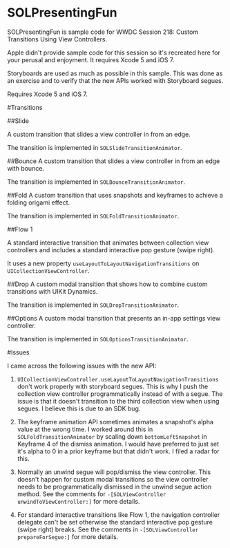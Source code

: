 SOLPresentingFun
================

SOLPresentingFun is sample code for WWDC Session 218: Custom Transitions Using View Controllers.

Apple didn't provide sample code for this session so it's recreated here for your perusal and enjoyment. It requires Xcode 5 and iOS 7.

Storyboards are used as much as possible in this sample. This was done as an exercise and to verify that the new APIs worked with Storyboard segues.

Requires Xcode 5 and iOS 7.

#Transitions

##Slide

A custom transition that slides a view controller in from an edge.

The transition is implemented in `SOLSlideTransitionAnimator`.

##Bounce
A custom transition that slides a view controller in from an edge with bounce.

The transition is implemented in `SOLBounceTransitionAnimator`. 

##Fold
A custom transition that uses snapshots and keyframes to achieve a folding origami effect. 

The transition is implemented in `SOLFoldTransitionAnimator`. 

##Flow 1

A standard interactive transition that animates between collection view controllers and includes a standard interactive pop gesture (swipe right).

It uses a new property `useLayoutToLayoutNavigationTransitions` on `UICollectionViewController`.

##Drop
A custom modal transition that shows how to combine custom transitions with UIKit Dynamics.

The transition is implemented in `SOLDropTransitionAnimator`. 


##Options
A custom modal transition that presents an in-app settings view controller.

The transition is implemented in `SOLOptionsTransitionAnimator`.


#Issues

I came across the following issues with the new API:

1. `UICollectionViewController.useLayoutToLayoutNavigationTransitions` don't work properly with storyboard segues. This is why I push the collection view controller programmatically instead of with a segue. The issue is that it doesn't transition to the third collection view when using segues. I believe this is due to an SDK bug.

2. The keyframe animation API sometimes animates a snapshot's alpha value at the wrong time. I worked around this in `SOLFoldTransitionAnimator` by scaling down `bottomLeftSnapshot` in Keyframe 4 of the dismiss animation. I would have preferred to just set it's alpha to 0 in a prior keyframe but that didn't work. I filed a radar for this.

3. Normally an unwind segue will pop/dismiss the view controller. This doesn't happen 
 for custom modal transitions so the view controller needs to be programmatically dismissed in the unwind segue action method. See the comments for `-[SOLViewController unwindToViewController:]` for more details.
 
4. For standard interactive transitions like Flow 1, the navigation controller delegate can't be set otherwise the standard interactive pop gesture (swipe right) breaks. See the comments in `-[SOLViewController prepareForSegue:]` for more details.